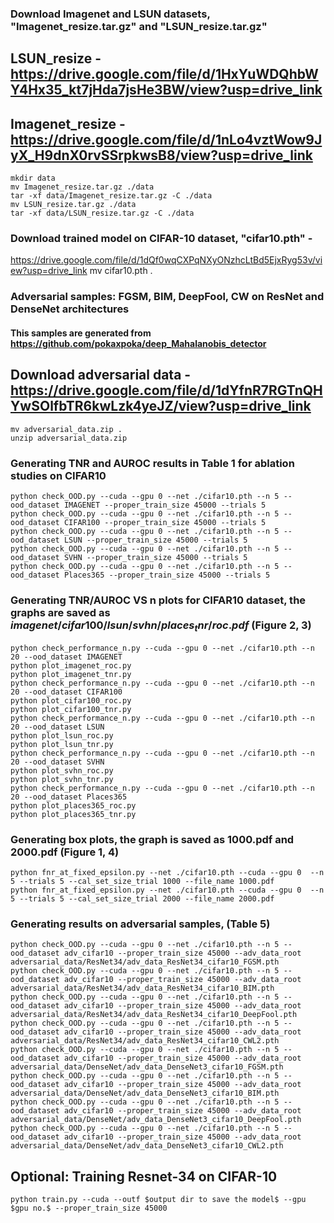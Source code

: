### Download Imagenet and LSUN datasets, "Imagenet_resize.tar.gz" and "LSUN_resize.tar.gz"
## LSUN_resize - https://drive.google.com/file/d/1HxYuWDQhbWY4Hx35_kt7jHda7jsHe3BW/view?usp=drive_link 
## Imagenet_resize - https://drive.google.com/file/d/1nLo4vztWow9JyX_H9dnX0rvSSrpkwsB8/view?usp=drive_link
    mkdir data 
    mv Imagenet_resize.tar.gz ./data
    tar -xf data/Imagenet_resize.tar.gz -C ./data
    mv LSUN_resize.tar.gz ./data
    tar -xf data/LSUN_resize.tar.gz -C ./data

### Download trained model on CIFAR-10 dataset, "cifar10.pth" - 
https://drive.google.com/file/d/1dQf0wqCXPqNXyONzhcLtBd5EjxRyg53v/view?usp=drive_link
    mv cifar10.pth .

### Adversarial samples: FGSM, BIM, DeepFool, CW on ResNet and DenseNet architectures
#### This samples are generated from https://github.com/pokaxpoka/deep_Mahalanobis_detector
## Download adversarial data - https://drive.google.com/file/d/1dYfnR7RGTnQHYwSOlfbTR6kwLzk4yeJZ/view?usp=drive_link
    mv adversarial_data.zip .
    unzip adversarial_data.zip

### Generating TNR and AUROC results in Table 1 for ablation studies on CIFAR10 

    python check_OOD.py --cuda --gpu 0 --net ./cifar10.pth --n 5 --ood_dataset IMAGENET --proper_train_size 45000 --trials 5
    python check_OOD.py --cuda --gpu 0 --net ./cifar10.pth --n 5 --ood_dataset CIFAR100 --proper_train_size 45000 --trials 5
    python check_OOD.py --cuda --gpu 0 --net ./cifar10.pth --n 5 --ood_dataset LSUN --proper_train_size 45000 --trials 5
    python check_OOD.py --cuda --gpu 0 --net ./cifar10.pth --n 5 --ood_dataset SVHN --proper_train_size 45000 --trials 5
    python check_OOD.py --cuda --gpu 0 --net ./cifar10.pth --n 5 --ood_dataset Places365 --proper_train_size 45000 --trials 5
    

### Generating TNR/AUROC VS n plots for CIFAR10 dataset, the graphs are saved as $imagenet/cifar100/lsun/svhn/places_tnr/roc.pdf$ (Figure 2, 3)
    python check_performance_n.py --cuda --gpu 0 --net ./cifar10.pth --n 20 --ood_dataset IMAGENET
    python plot_imagenet_roc.py
    python plot_imagenet_tnr.py
    python check_performance_n.py --cuda --gpu 0 --net ./cifar10.pth --n 20 --ood_dataset CIFAR100
    python plot_cifar100_roc.py
    python plot_cifar100_tnr.py
    python check_performance_n.py --cuda --gpu 0 --net ./cifar10.pth --n 20 --ood_dataset LSUN
    python plot_lsun_roc.py
    python plot_lsun_tnr.py
    python check_performance_n.py --cuda --gpu 0 --net ./cifar10.pth --n 20 --ood_dataset SVHN
    python plot_svhn_roc.py
    python plot_svhn_tnr.py
    python check_performance_n.py --cuda --gpu 0 --net ./cifar10.pth --n 20 --ood_dataset Places365 
    python plot_places365_roc.py
    python plot_places365_tnr.py

### Generating box plots, the graph is saved as 1000.pdf and 2000.pdf (Figure 1, 4)
    python fnr_at_fixed_epsilon.py --net ./cifar10.pth --cuda --gpu 0  --n 5 --trials 5 --cal_set_size_trial 1000 --file_name 1000.pdf
    python fnr_at_fixed_epsilon.py --net ./cifar10.pth --cuda --gpu 0  --n 5 --trials 5 --cal_set_size_trial 2000 --file_name 2000.pdf

### Generating results on adversarial samples, (Table 5)
    python check_OOD.py --cuda --gpu 0 --net ./cifar10.pth --n 5 --ood_dataset adv_cifar10 --proper_train_size 45000 --adv_data_root adversarial_data/ResNet34/adv_data_ResNet34_cifar10_FGSM.pth
    python check_OOD.py --cuda --gpu 0 --net ./cifar10.pth --n 5 --ood_dataset adv_cifar10 --proper_train_size 45000 --adv_data_root adversarial_data/ResNet34/adv_data_ResNet34_cifar10_BIM.pth
    python check_OOD.py --cuda --gpu 0 --net ./cifar10.pth --n 5 --ood_dataset adv_cifar10 --proper_train_size 45000 --adv_data_root adversarial_data/ResNet34/adv_data_ResNet34_cifar10_DeepFool.pth
    python check_OOD.py --cuda --gpu 0 --net ./cifar10.pth --n 5 --ood_dataset adv_cifar10 --proper_train_size 45000 --adv_data_root adversarial_data/ResNet34/adv_data_ResNet34_cifar10_CWL2.pth
    python check_OOD.py --cuda --gpu 0 --net ./cifar10.pth --n 5 --ood_dataset adv_cifar10 --proper_train_size 45000 --adv_data_root adversarial_data/DenseNet/adv_data_DenseNet3_cifar10_FGSM.pth
    python check_OOD.py --cuda --gpu 0 --net ./cifar10.pth --n 5 --ood_dataset adv_cifar10 --proper_train_size 45000 --adv_data_root adversarial_data/DenseNet/adv_data_DenseNet3_cifar10_BIM.pth
    python check_OOD.py --cuda --gpu 0 --net ./cifar10.pth --n 5 --ood_dataset adv_cifar10 --proper_train_size 45000 --adv_data_root adversarial_data/DenseNet/adv_data_DenseNet3_cifar10_DeepFool.pth
    python check_OOD.py --cuda --gpu 0 --net ./cifar10.pth --n 5 --ood_dataset adv_cifar10 --proper_train_size 45000 --adv_data_root adversarial_data/DenseNet/adv_data_DenseNet3_cifar10_CWL2.pth
    
## Optional: Training Resnet-34 on CIFAR-10
    python train.py --cuda --outf $output dir to save the model$ --gpu $gpu no.$ --proper_train_size 45000

    



